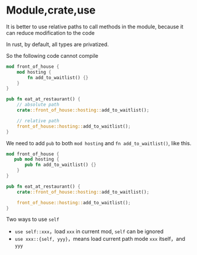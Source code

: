 # Module,crate,use

It is better to use relative paths to call methods in the module, because it can reduce modification to the code

In rust, by default, all types are privatized.

So the following code cannot compile

```rust
mod front_of_house {
    mod hosting {
        fn add_to_waitlist() {}
    }
}

pub fn eat_at_restaurant() {
    // absolute path
    crate::front_of_house::hosting::add_to_waitlist();

    // relative path
    front_of_house::hosting::add_to_waitlist();
}
```

We need to add `pub` to both `mod hosting` and `fn add_to_waitlist()`, like this.

```rust
mod front_of_house {
   pub mod hosting {
       pub fn add_to_waitlist() {}
    }
}

pub fn eat_at_restaurant() {
    crate::front_of_house::hosting::add_to_waitlist();

    front_of_house::hosting::add_to_waitlist();
}
```

Two ways to use `self`

- `use self::xxx`，load `xxx` in current mod, `self` can be ignored
- `use xxx::{self, yyy}`，means load current path mode `xxx`  itself，and  `yyy`
